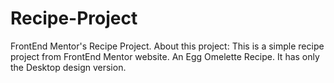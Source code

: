 # Recipe-Project
FrontEnd Mentor's Recipe Project.
About this project:
This is a simple recipe project from FrontEnd Mentor website. An Egg Omelette Recipe. It has only the Desktop design version.  
